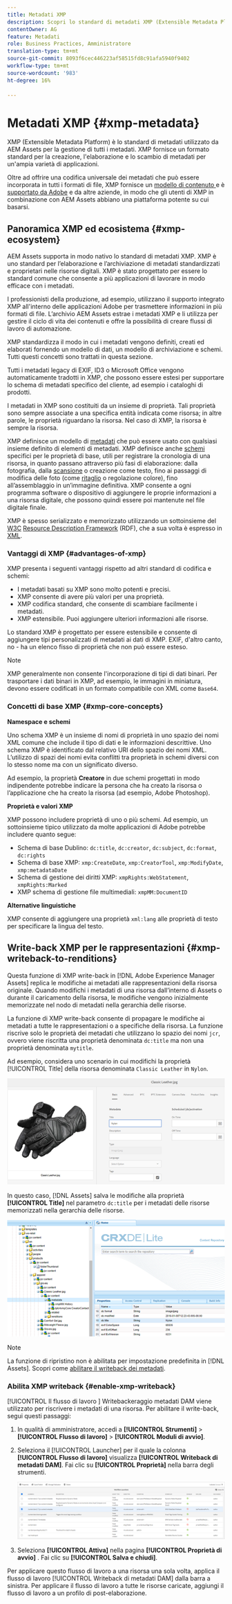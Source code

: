 ```yaml
---
title: Metadati XMP
description: Scopri lo standard di metadati XMP (Extensible Metadata Platform) per la gestione dei metadati. Viene utilizzato da AEM come formato standard per la creazione, l'elaborazione e lo scambio di metadati.
contentOwner: AG
feature: Metadati
role: Business Practices, Amministratore
translation-type: tm+mt
source-git-commit: 8093f6cec446223af58515fd8c91afa5940f9402
workflow-type: tm+mt
source-wordcount: '983'
ht-degree: 16%

---
```



# Metadati XMP {#xmp-metadata}

XMP (Extensible Metadata Platform) è lo standard di metadati utilizzato da AEM Assets per la gestione di tutti i metadati. XMP fornisce un formato standard per la creazione, l&#39;elaborazione e lo scambio di metadati per un&#39;ampia varietà di applicazioni.

Oltre ad offrire una codifica universale dei metadati che può essere incorporata in tutti i formati di file, XMP fornisce un [modello di contenuto ](#xmp-core-concepts) e è [supportato da Adobe](#advantages-of-xmp) e da altre aziende, in modo che gli utenti di XMP in combinazione con AEM Assets abbiano una piattaforma potente su cui basarsi.

## Panoramica XMP ed ecosistema {#xmp-ecosystem}

AEM Assets supporta in modo nativo lo standard di metadati XMP. XMP è uno standard per l’elaborazione e l’archiviazione di metadati standardizzati e proprietari nelle risorse digitali. XMP è stato progettato per essere lo standard comune che consente a più applicazioni di lavorare in modo efficace con i metadati.

I professionisti della produzione, ad esempio, utilizzano il supporto integrato XMP all&#39;interno delle applicazioni Adobe per trasmettere informazioni in più formati di file. L’archivio AEM Assets estrae i metadati XMP e li utilizza per gestire il ciclo di vita dei contenuti e offre la possibilità di creare flussi di lavoro di automazione.

XMP standardizza il modo in cui i metadati vengono definiti, creati ed elaborati fornendo un modello di dati, un modello di archiviazione e schemi. Tutti questi concetti sono trattati in questa sezione.

Tutti i metadati legacy di EXIF, ID3 o Microsoft Office vengono automaticamente tradotti in XMP, che possono essere estesi per supportare lo schema di metadati specifico del cliente, ad esempio i cataloghi di prodotti.

I metadati in XMP sono costituiti da un insieme di proprietà. Tali proprietà sono sempre associate a una specifica entità indicata come risorsa; in altre parole, le proprietà riguardano la risorsa. Nel caso di XMP, la risorsa è sempre la risorsa.

XMP definisce un modello di [metadati](https://it.wikipedia.org/wiki/Metadato) che può essere usato con qualsiasi insieme definito di elementi di metadati. XMP definisce anche [schemi](https://en.wikipedia.org/wiki/XML_schema) specifici per le proprietà di base, utili per registrare la cronologia di una risorsa, in quanto passano attraverso più fasi di elaborazione: dalla fotografia, dalla [scansione](https://it.wikipedia.org/wiki/Scanner_(informatica)) o creazione come testo, fino ai passaggi di modifica delle foto (come [ritaglio](https://en.wikipedia.org/wiki/Cropping_%28image%29) o regolazione colore), fino all’assemblaggio in un’immagine definitiva. XMP consente a ogni programma software o dispositivo di aggiungere le proprie informazioni a una risorsa digitale, che possono quindi essere poi mantenute nel file digitale finale.

XMP è spesso serializzato e memorizzato utilizzando un sottoinsieme del [W3C](https://it.wikipedia.org/wiki/World_Wide_Web_Consortium) [Resource Description Framework](https://it.wikipedia.org/wiki/Resource_Description_Framework) (RDF), che a sua volta è espresso in [XML](https://it.wikipedia.org/wiki/XML).

### Vantaggi di XMP {#advantages-of-xmp}

XMP presenta i seguenti vantaggi rispetto ad altri standard di codifica e schemi:

* I metadati basati su XMP sono molto potenti e precisi.
* XMP consente di avere più valori per una proprietà.
* XMP codifica standard, che consente di scambiare facilmente i metadati.
* XMP estensibile. Puoi aggiungere ulteriori informazioni alle risorse.

Lo standard XMP è progettato per essere estensibile e consente di aggiungere tipi personalizzati di metadati ai dati di XMP. EXIF, d&#39;altro canto, no - ha un elenco fisso di proprietà che non può essere esteso.

>[!NOTE]
>
>XMP generalmente non consente l&#39;incorporazione di tipi di dati binari. Per trasportare i dati binari in XMP, ad esempio, le immagini in miniatura, devono essere codificati in un formato compatibile con XML come `Base64`.

### Concetti di base XMP {#xmp-core-concepts}

**Namespace e schemi**

Uno schema XMP è un insieme di nomi di proprietà in uno spazio dei nomi XML comune che include
il tipo di dati e le informazioni descrittive. Uno schema XMP è identificato dal relativo URI dello spazio dei nomi XML. L’utilizzo di spazi dei nomi evita conflitti tra proprietà in schemi diversi con lo stesso nome ma con un significato diverso.

Ad esempio, la proprietà **Creatore** in due schemi progettati in modo indipendente potrebbe indicare la persona che ha creato la risorsa o l’applicazione che ha creato la risorsa (ad esempio, Adobe Photoshop).

**Proprietà e valori XMP**

XMP possono includere proprietà di uno o più schemi. Ad esempio, un sottoinsieme tipico utilizzato da molte applicazioni di Adobe potrebbe includere quanto segue:

* Schema di base Dublino: `dc:title`, `dc:creator`, `dc:subject`, `dc:format`, `dc:rights`
* Schema di base XMP: `xmp:CreateDate`, `xmp:CreatorTool`, `xmp:ModifyDate`, `xmp:metadataDate`
* Schema di gestione dei diritti XMP: `xmpRights:WebStatement`, `xmpRights:Marked`
* XMP schema di gestione file multimediali: `xmpMM:DocumentID`

**Alternative linguistiche**

XMP consente di aggiungere una proprietà `xml:lang` alle proprietà di testo per specificare la lingua del testo.

## Write-back XMP per le rappresentazioni {#xmp-writeback-to-renditions}

Questa funzione di XMP write-back in [!DNL Adobe Experience Manager Assets] replica le modifiche ai metadati alle rappresentazioni della risorsa originale.
Quando modifichi i metadati di una risorsa dall’interno di Assets o durante il caricamento della risorsa, le modifiche vengono inizialmente memorizzate nel nodo di metadati nella gerarchia delle risorse.

La funzione di XMP write-back consente di propagare le modifiche ai metadati a tutte le rappresentazioni o a specifiche della risorsa. La funzione riscrive solo le proprietà dei metadati che utilizzano lo spazio dei nomi `jcr`, ovvero viene riscritta una proprietà denominata `dc:title` ma non una proprietà denominata `mytitle`.

Ad esempio, considera uno scenario in cui modifichi la proprietà [!UICONTROL Title] della risorsa denominata `Classic Leather` in `Nylon`.

![Metadati](assets/metadata.png)

In questo caso, [!DNL Assets] salva le modifiche alla proprietà **[!UICONTROL Title]** nel parametro `dc:title` per i metadati delle risorse memorizzati nella gerarchia delle risorse.

![metadati memorizzati nel nodo risorsa nell’archivio](assets/metadata_stored.png)

>[!NOTE]
>
>La funzione di ripristino non è abilitata per impostazione predefinita in [!DNL Assets]. Scopri come [abilitare il writeback dei metadati](#enable-xmp-writeback).

### Abilita XMP writeback {#enable-xmp-writeback}

[!UICONTROL Il flusso di lavoro ] Writebackeraggio metadati DAM viene utilizzato per riscrivere i metadati di una risorsa. Per abilitare il write-back, segui questi passaggi:

1. In qualità di amministratore, accedi a **[!UICONTROL Strumenti]** > **[!UICONTROL Flusso di lavoro]** > **[!UICONTROL Moduli di avvio]**.
1. Seleziona il [!UICONTROL Launcher] per il quale la colonna **[!UICONTROL Flusso di lavoro]** visualizza **[!UICONTROL Writeback di metadati DAM]**. Fai clic su **[!UICONTROL Proprietà]** nella barra degli strumenti.

   ![Seleziona DAM metadata writeback launcher per modificarne le proprietà e attivarlo](assets/launcher-properties-metadata-writeback1.png)

1. Seleziona **[!UICONTROL Attiva]** nella pagina **[!UICONTROL Proprietà di avvio]** . Fai clic su **[!UICONTROL Salva e chiudi]**.

Per applicare questo flusso di lavoro a una risorsa una sola volta, applica il flusso di lavoro [!UICONTROL Writeback di metadati DAM] dalla barra a sinistra. Per applicare il flusso di lavoro a tutte le risorse caricate, aggiungi il flusso di lavoro a un profilo di post-elaborazione.

<!-- Commenting for now. Need to document how to enable metadata writeback. See CQDOC-17254.

### Enable XMP writeback {#enable-xmp-writeback}
-->

<!-- asgupta, Engg: Need attention here to update the configuration manager changes. -->

<!-- 
To enable the metadata changes to be propagated to the renditions of the asset when uploading it, modify the **[!UICONTROL Adobe CQ DAM Rendition Maker]** configuration in Configuration Manager.

1. To open Configuration Manager, access `https://[aem_server]:[port]/system/console/configMgr`.
1. Open the **[!UICONTROL Adobe CQ DAM Rendition Maker]** configuration.
1. Select the **[!UICONTROL Propagate XMP]** option, and then save the changes.

### Enable XMP write-back for specific renditions {#enable-xmp-writeback-for-specific-renditions}

To let the XMP write-back feature propagate metadata changes to select renditions, specify these renditions to the [!UICONTROL XMP Writeback Process] workflow step of DAM Metadata WriteBack workflow. By default, this step is configured with the original rendition.

For the XMP write-back feature to propagate metadata to the rendition thumbnails 140.100.png and 319.319.png, perform these steps.

1. Tap/click the AEM logo, and then navigate to **[!UICONTROL Tools]** &gt; **[!UICONTROL Workflow]** &gt; **[!UICONTROL Models]**.
1. From the Models page, open the **[!UICONTROL DAM Metadata Writeback]** workflow model.
1. In the **[!UICONTROL DAM Metadata Writeback]** properties page, open the **[!UICONTROL XMP Writeback Process]** step.
1. In the **[!UICONTROL Step Properties]** dialog box, tap/click the **[!UICONTROL Process]** tab.
1. In the **[!UICONTROL Arguments]** box, add `rendition:cq5dam.thumbnail.140.100.png,rendition:cq5dam.thumbnail.319.319.png`, and then tap/click **[!UICONTROL OK]**.

   ![step_properties](assets/step_properties.png)

1. Save the changes.
1. To regenerate the Pyramid TIFF (PTIFF) renditions for Dynamic Media images with the new attributes, add the **[!UICONTROL Dynamic Media Process Image Assets]** step to the DAM Metadata write-back workflow. PTIFF renditions are only created and stored locally in a Dynamic Media Hybrid implementation.

1. Save the workflow.

The metadata changes are propagated to the renditions renditions thumbnail.140.100.png and thumbnail.319.319.png of the asset, and not the others.
-->
